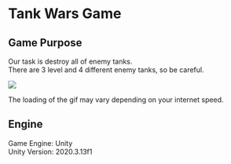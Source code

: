 # Tank Wars Game

## Game Purpose
Our task is destroy all of enemy tanks.  
There are 3 level and 4 different enemy tanks, so be careful.

![](https://github.com/tolgak99/Tank-Game/blob/master/Assets/Video/tank-game_HJHqZIWM.gif)

The loading of the gif may vary depending on your internet speed.

## Engine
Game Engine: Unity          
Unity Version:  2020.3.13f1 

